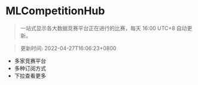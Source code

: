 # MLCompetitionHub

> 一站式显示各大数据竞赛平台正在进行的比赛，每天 16:00 UTC+8 自动更新。
  
> 更新时间: 2022-04-27T16:06:23+0800 

* 多家竞赛平台
* 多种订阅方式
* 下拉查看更多